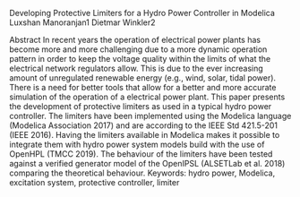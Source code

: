 Developing Protective Limiters for a Hydro Power Controller in
Modelica
Luxshan Manoranjan1 Dietmar Winkler2

Abstract
In recent years the operation of electrical power plants has
become more and more challenging due to a more dynamic
operation pattern in order to keep the voltage quality
within the limits of what the electrical network regulators
allow. This is due to the ever increasing amount
of unregulated renewable energy (e.g., wind, solar, tidal
power). There is a need for better tools that allow for a
better and more accurate simulation of the operation of
a electrical power plant. This paper presents the development
of protective limiters as used in a typical hydro
power controller. The limiters have been implemented using
the Modelica language (Modelica Association 2017)
and are according to the IEEE Std 421.5-201 (IEEE 2016).
Having the limiters available in Modelica makes it possible
to integrate them with hydro power system models
build with the use of OpenHPL (TMCC 2019). The behaviour
of the limiters have been tested against a verified
generator model of the OpenIPSL (ALSETLab et al.
2018) comparing the theoretical behaviour.
Keywords: hydro power, Modelica, excitation system, protective
controller, limiter
